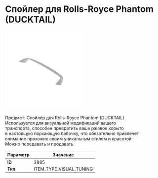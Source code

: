 # Спойлер для Rolls-Royce Phantom (DUCKTAIL)

![Item Image](../img/3885.webp?raw=true)

Предмет: Спойлер для Rolls-Royce Phantom (DUCKTAIL)<br>Используется для визуальной модификаций вашего<br>транспорта, способен превратить ваше ржавое корыто<br>в настоящую порхающую бабочку, что обязательно привлечет<br>внимание прохожих своим уникальным стилем и красотой.<br>Можно передавать и продавать.


| Параметр | Значение |
|----------|----------|
| **ID** | 3885 |
| **Тип** | ITEM_TYPE_VISUAL_TUNING |

